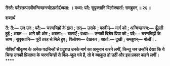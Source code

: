 **तैस्तै: पदैस्तत्पदवीमन्विच्छन्त्योऽग्रतोÓबला: ।** **वध्वा: पदै: सुपृक्तानि विलोक्यार्ता: समब्रुवन् ॥ २६॥** 

**शब्दार्थ** 

**तै: तै:—** **उन उन** **; पदै:—** **चरणचिह्नों के द्वारा** **; तत्—** **उसके** **; पदवीम्—** **मार्ग को** **; अन्विच्छन्त्य:—** **ढूँढ़ती हुई** **; अग्रत:—** **आगे की** **ओर** **; अबला:—** **बालाएँ** **; वध्वा:—** **उनकी विशेष प्रिया को** **; पदै:—** **चरणचिह्नों के साथ** **; सुपृक्तानि—** **पूरी तरह से मिले हुए** **;** **विलोक्य—** **देखकर** **; आर्ता:—** **दुखी** **; समब्रुवन्—** **बोलीं।** **.** 

**गोपियाँ श्रीकृष्ण के अनेक पदचिन्हों से प्रदॢशत उनके मार्ग का अनुमान करने लगीं, किन्तु** **जब उन्होंने देखा कि ये चिन्ह उनकी प्रियतमा के चरणचिन्हों से मिल-जुल गये हैं, तो वे** **व्याकुल हो उठीं और इस प्रकार कहने लगीं।** **** 